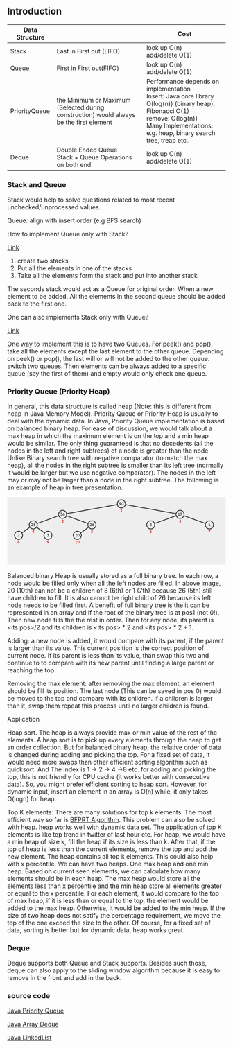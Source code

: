 ## Introduction

| Data Structure |                                                              | Cost                                                         |
| -------------- | ------------------------------------------------------------ | ------------------------------------------------------------ |
| Stack          | Last in First out (LIFO)                                     | look up O(n)<br />add/delete O(1)                            |
| Queue          | First in First out(FIFO)                                     | look up O(n)<br />add/delete O(1)                            |
| PriorityQueue  | the Minimum or Maximum (Selected during construction) would always be the first element | Performance depends on implementation <br /> Insert: Java core library O(log(n)) (binary heap), Fibonacci O(1)<br />remove: O(log(n))<br />Many Implementations: e.g. heap, binary search tree, treap etc.. |
| Deque          | Double Ended Queue<br />Stack + Queue Operations on both end | look up O(n)<br />add/delete O(1)                            |

### Stack and Queue

Stack would help to solve questions related to most recent unchecked/unprocessed values.

Queue: align with insert order (e.g BFS search)



How to implement Queue only with Stack?

[Link](https://leetcode.com/problems/implement-queue-using-stacks/)

1. create two stacks
2. Put all the elements in one of the stacks
3. Take all the elements form the stack and put into another stack

The seconds stack would act as a Queue for original order. When a new element to be added. All the elements in the second queue should be added back to the first one.

One can also implements Stack only with Queue?

[Link](https://leetcode.com/problems/implement-stack-using-queues/)

One way to implement this is to have two Queues. For peek() and pop(), take all the elements except the last element to the other queue. Depending on peek() or pop(), the last will or will not be added to the other queue. switch two queues. Then elements can be always added to a specific queue (say the first of them) and empty would only check one queue.

### Priority Queue (Priority Heap)

In general, this data structure is called heap (Note: this is different from heap in Java Memory Model). Priority Queue or Priority Heap is usually to deal with the dynamic data.  In Java, Priority Queue implementation is based on balanced binary heap. For ease of discussion, we would talk about a max heap  in which the maximum element is on the top and a min heap would be similar. The only thing guaranteed is that no decedents (all the nodes in the left and right subtrees) of a node is greater than the node. Unlike Binary search tree with negative comparator (to match the max heap), all the nodes in the right subtree is smaller than its left tree (normally it would be larger but we use negative comparator).  The nodes in the left may or may not be larger than a node in the right subtree. The following is an example of heap in tree presentation.

![max heap example](image\max_heap.png)

Balanced binary Heap is usually stored as a full binary tree. In each row, a node would be filled only when all the left nodes are filled. In above image, 20 (10th) can not be a children of 8 (6th) or 1 (7th) because 26 (5th) still have children to fill. It is also cannot be right child of 26 because its left node needs to be filled first. A benefit of full binary tree is the it can be represented in an array and if the root of the binary tree is at pos1 (not 0!). Then new node fills the the rest in order. Then for any node, its parent is \<its pos\>/2 and its children is \<its pos\> * 2 and  \<its pos\> * 2 + 1. 

Adding: a new node is added, it would compare with its parent, if the parent is larger than its value. This current position is the correct position of current node. If its parent is less than its value, than swap this two and continue to to compare with its new parent until finding a large parent or reaching the top. 

Removing the max element: after removing the max element, an element should be fill its position. The last node (This can be saved in pos 0) would be moved to the top and compare with its children. if a children is larger than it, swap them repeat this process until no larger children is found.

Application

Heap sort. The heap is always provide max or min value of the rest of the elements. A heap sort is to pick up every elements through the heap to get an order collection. But for balanced binary heap, the relative order of data is changed during adding and picking the top. For a fixed set of data, it would need more swaps than other efficient sorting algorithm such as quicksort. And The index is 1 -> 2 -> 4 ->8 etc. for adding and picking the top, this is not friendly for CPU cache (it works better with consecutive data). So, you might prefer efficient sorting to heap sort. However, for dynamic input, insert an element in an array is O(n) while, it only takes O(logn) for heap.

Top K elements: There are many solutions for top k elements. The most efficient way so far is [BFPRT Algorithm](https://en.wikipedia.org/wiki/Median_of_medians). This problem can also be solved with heap. heap works well with dynamic data set. The application of top K elements is like top trend in twitter of last hour etc. For heap, we would have a min heap of size k, fill the heap if its size is less than k. After that, if the top of heap is less than the current elements, remove the top and add the new element. The heap contains all top k elements. This could also help with x percentile. We can have two heaps. One max heap and one min heap. Based on current seen elements, we can calculate how many elements should be in each heap. The max heap would store all the elements less than x percentile and the min heap store all elements greater or equal to the x percentile. For each element, it would compare to the top of max heap, if it is less than or equal to the top, the element would be added to the max heap. Otherwise, it would be added to the min heap. If the size of two heap does not satify the percentage requirement, we move the top of the one exceed the size to the other. Of course, for a fixed set of data, sorting is better but for dynamic data, heap works great.

### Deque

Deque supports both Queue and Stack supports. Besides such those, deque can also apply to the sliding window algorithm because it is easy to remove in the front and add in the back.

### source code

[Java Priority Queue](https://github.com/openjdk/jdk17/blob/master/src/java.base/share/classes/java/util/PriorityQueue.java)

[Java Array Deque](https://github.com/openjdk/jdk17/blob/master/src/java.base/share/classes/java/util/ArrayDeque.java)

[Java LinkedList](https://github.com/openjdk/jdk17/blob/master/src/java.base/share/classes/java/util/LinkedList.java)

